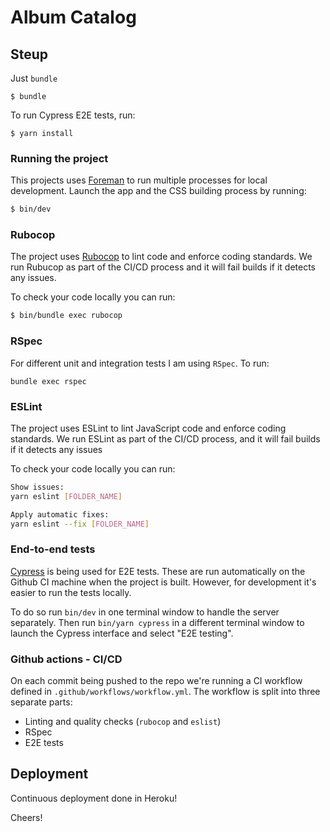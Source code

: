 # Album Catalog

## Steup

Just `bundle`
```shell
$ bundle
```

To run Cypress E2E tests, run:
```shell
$ yarn install
```

### Running the project

This projects uses [Foreman](https://github.com/ddollar/foreman) to run multiple processes for local development. Launch the app and the CSS building process by running:

```sh
$ bin/dev
```

### Rubocop
The project uses [Rubocop](https://github.com/rubocop/rubocop) to lint code and enforce coding standards. We run Rubucop as part of the CI/CD process and it will fail builds if it detects any issues.

To check your code locally you can run:

```sh
$ bin/bundle exec rubocop
```

### RSpec
For different unit and integration tests I am using `RSpec`. To run:
```shell
bundle exec rspec
```

### ESLint
The project uses ESLint to lint JavaScript code and enforce coding standards. We run ESLint as part of the CI/CD process, and it will fail builds if it detects any issues

To check your code locally you can run:

```sh
Show issues:
yarn eslint [FOLDER_NAME]

Apply automatic fixes:
yarn eslint --fix [FOLDER_NAME]
```

### End-to-end tests

[Cypress](https://www.cypress.io) is being used for E2E tests. These are run automatically on the Github CI machine when the project is built. However, for development it's easier to run the tests locally.

To do so run `bin/dev` in one terminal window to handle the server separately. Then run `bin/yarn cypress` in a different terminal window to launch the Cypress interface and select "E2E testing".

### Github actions - CI/CD
On each commit being pushed to the repo we're running a CI workflow defined in `.github/workflows/workflow.yml`. The workflow is split into three separate parts:
* Linting and quality checks (`rubocop` and `eslist`)
* RSpec
* E2E tests

## Deployment
Continuous deployment done in Heroku!

Cheers!
